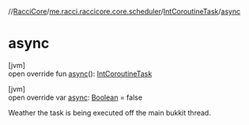 //[RacciCore](../../../index.md)/[me.racci.raccicore.core.scheduler](../index.md)/[IntCoroutineTask](index.md)/[async](async.md)

# async

[jvm]\
open override fun [async](async.md)(): [IntCoroutineTask](index.md)

[jvm]\
open override var [async](async.md): [Boolean](https://kotlinlang.org/api/latest/jvm/stdlib/kotlin/-boolean/index.html) = false

Weather the task is being executed off the main bukkit thread.
